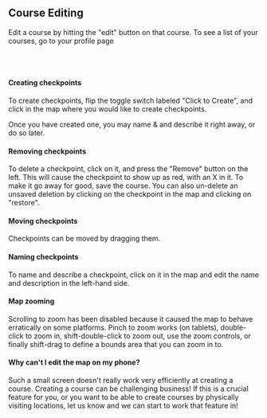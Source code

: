 <div class="introduction">

<h2> Course Editing </h2>

Edit a course by hitting the "edit" button on that course.  To see a
list of your courses, go to your <a ui-sref="logged-in.profile({ id : {{ apiData.id }} })">profile page</a>

<br/><br/>
</div>

#### Creating checkpoints

To create checkpoints, flip the toggle switch labeled "Click to
Create", and click in the map where you would like to create
checkpoints.

Once you have created one, you may name & and describe it right away,
or do so later.

#### Removing checkpoints

To delete a checkpoint, click on it, and press the "Remove" button on
the left.  This will cause the checkpoint to show up as red, with an X
in it.  To make it go away for good, save the course.  You can also
un-delete an unsaved deletion by clicking on the checkpoint in the map
and clicking on "restore".

#### Moving checkpoints

Checkpoints can be moved by dragging them.

#### Naming checkpoints

To name and describe a checkpoint, click on it in the map and edit the
name and description in the left-hand side.

#### Map zooming

Scrolling to zoom has been disabled because it caused the map to
behave erratically on some platforms.  Pinch to zoom works (on
tablets), double-click to zoom in, shift-double-click to zoom out, use
the zoom controls, or finally shift-drag to define a bounds area that
you can zoom in to.

#### Why can't I edit the map on my phone?

Such a small screen doesn't really work very efficiently at creating a
course.  Creating a course can be challenging business!  If this is a
crucial feature for you, or you want to be able to create courses by
physically visiting locations, let us know and we can start to work
that feature in!

